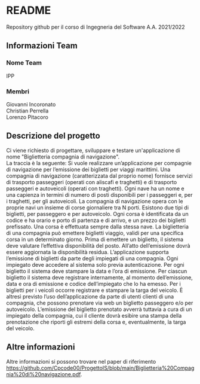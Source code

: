 # README
Repository github per il corso di Ingegneria del Software A.A. 2021/2022

## Informazioni Team

### Nome Team
IPP

### Membri
Giovanni Incoronato  
Christian Perrella  
Lorenzo Pitacoro

## Descrizione del progetto
Ci viene richiesto di progettare, sviluppare e testare un'applicazione di nome "Biglietteria compagnia di
navigazione".  
La traccia è la seguente:
Si vuole realizzare un’applicazione per compagnie di navigazione per l’emissione dei
biglietti per viaggi marittimi.
Una compagnia di navigazione (caratterizzata dal proprio nome) fornisce servizi di
trasporto passeggeri (operati con aliscafi e traghetti) e di trasporto passeggeri e autoveicoli (operati con traghetti). Ogni nave ha un nome e una capienza in termini
di numero di posti disponibili per i passeggeri e, per i traghetti, per gli autoveicoli.
La compagnia di navigazione opera con le proprie navi un insieme di corse giornaliere tra N porti. Esistono due tipi di biglietti, per passeggero e per autoveicolo.
Ogni corsa è identificata da un codice e ha orario e porto di partenza e di arrivo, e
un prezzo dei biglietti prefissato. Una corsa è effettuata sempre dalla stessa nave.
La biglietteria di una compagnia può emettere biglietti viaggio, validi per una specifica corsa in un determinato giorno. Prima di emettere un biglietto, il sistema
deve valutare l’effettiva disponibilità del posto. All’atto dell’emissione dovrà essere
aggiornata la disponibilità residua.
L’applicazione supporta l’emissione di biglietti da parte degli impiegati di una compagnia. Ogni impiegato deve accedere al sistema solo previa autenticazione. Per
ogni biglietto il sistema deve stampare la data e l’ora di emissione. Per ciascun
biglietto il sistema deve registrare internamente, al momento dell’emissione, data e
ora di emissione e codice dell’impiegato che lo ha emesso. Per i biglietti per i veicoli
occorre registrare e stampare la targa del veicolo.
È altresì previsto l’uso dell’applicazione da parte di utenti clienti di una compagnia, che possono prenotare via web un biglietto passeggero e/o per autoveicolo.
L’emissione del biglietto prenotato avverrà tuttavia a cura di un impiegato della
compagnia, cui il cliente dovrà esibire una stampa della prenotazione che riporti gli
estremi della corsa e, eventualmente, la targa del veicolo.

## Altre informazioni
Altre informazioni si possono trovare nel paper di riferimento https://github.com/Cpcode00/ProgettoIS/blob/main/Biglietteria%20Compagnia%20di%20navigazione.pdf.
